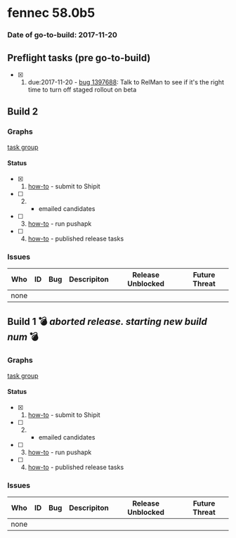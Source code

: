 # fennec 58.0b5

### Date of go-to-build: 2017-11-20

## Preflight tasks (pre go-to-build)
- [x] 1. due:2017-11-20 - [bug 1397688](http://bugzilla/1397688): Talk to RelMan to see if it's the right time to turn off staged rollout on beta

## Build 2  

### Graphs
[task group](https://tools.taskcluster.net/push-inspector/#/NnPn1IvtQqq9ur84LyqhWg)


#### Status
- [x] 1.  [how-to](https://wiki.mozilla.org/Release:Release_Automation_on_Mercurial:Starting_a_Release#Submit_to_Ship_It)  - submit to Shipit
- [ ] 2.  - emailed candidates
- [ ] 3.  [how-to](https://github.com/mozilla/releasewarrior/blob/master/how-tos/fennec-temp-relpro.md#run-pushapk-manually)  - run pushapk
- [ ] 4.  [how-to](https://wiki.mozilla.org/Release:Release_Automation_on_Mercurial:Updates_through_Shipping#Post-release_tasks)  - published release tasks

### Issues
| Who                 | ID               | Bug                                                                 | Descripiton                | Release Unblocked       | Future Threat                |
| ------------------- | ---------------- | ------------------------------------------------------------------- | -------------------------- | ----------------------- | ---------------------------- |
| none | | | | | |

## Build 1  :bomb: _aborted release. starting new build num_ :bomb: 

### Graphs
[task group](https://tools.taskcluster.net/push-inspector/#/VPBFn8z2RweD88i1TihW_Q)


#### Status
- [x] 1.  [how-to](https://wiki.mozilla.org/Release:Release_Automation_on_Mercurial:Starting_a_Release#Submit_to_Ship_It)  - submit to Shipit
- [ ] 2.  - emailed candidates
- [ ] 3.  [how-to](https://github.com/mozilla/releasewarrior/blob/master/how-tos/fennec-temp-relpro.md#run-pushapk-manually)  - run pushapk
- [ ] 4.  [how-to](https://wiki.mozilla.org/Release:Release_Automation_on_Mercurial:Updates_through_Shipping#Post-release_tasks)  - published release tasks

### Issues
| Who                 | ID               | Bug                                                                 | Descripiton                | Release Unblocked       | Future Threat                |
| ------------------- | ---------------- | ------------------------------------------------------------------- | -------------------------- | ----------------------- | ---------------------------- |
| none | | | | | |

